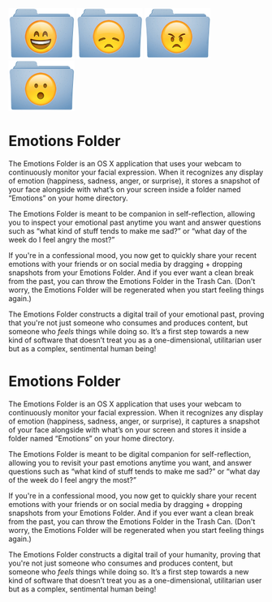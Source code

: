 <img height=100 width=130 src="images/happyfolder.png"></img>
<img height=100 width=130 src="images/sadfolder.png"></img>
<img height=100 width=130 src="images/angryfolder.png"></img>
<img height=100 width=130 src="images/surprisedfolder.png"></img>

# Emotions Folder

The Emotions Folder is an OS X application that uses your webcam to continuously monitor your facial expression. When it recognizes any display of emotion (happiness, sadness, anger, or surprise), it stores a snapshot of your face alongside with what’s on your screen inside a folder named “Emotions” on your home directory.

The Emotions Folder is meant to be companion in self-reflection, allowing you to inspect your emotional past anytime you want and answer questions such as “what kind of stuff tends to make me sad?” or “what day of the week do I feel angry the most?” 

If you're in a confessional mood, you now get to quickly share your recent emotions with your friends or on social media by dragging + dropping snapshots from your Emotions Folder. And if you ever want a clean break from the past, you can throw the Emotions Folder in the Trash Can. (Don't worry, the Emotions Folder will be regenerated when you start feeling things again.)

The Emotions Folder constructs a digital trail of your emotional past, proving that you're not just someone who consumes and produces content, but someone who _feels_ things while doing so.  It’s a first step towards a new kind of software that doesn’t treat you as a one-dimensional, utilitarian user but as a complex, sentimental human being!



# Emotions Folder

The Emotions Folder is an OS X application that uses your webcam to
continuously monitor your facial expression. When it recognizes any
display of emotion (happiness, sadness, anger, or surprise), it
captures a snapshot of your face alongside with what’s on your screen
and stores it inside a folder named “Emotions” on your home directory.

The Emotions Folder is meant to be digital companion for self-reflection,
allowing you to revisit your past emotions anytime you want, and
answer questions such as “what kind of stuff tends to make me sad?” or
“what day of the week do I feel angry the most?”

If you're in a confessional mood, you now get to quickly share your
recent emotions with your friends or on social media by dragging +
dropping snapshots from your Emotions Folder. And if you ever want a
clean break from the past, you can throw the Emotions Folder in the
Trash Can. (Don't worry, the Emotions Folder will be regenerated when
you start feeling things again.)

The Emotions Folder constructs a digital trail of your humanity,
proving that you're not just someone who consumes and produces
content, but someone who _feels_ things while doing so.  It’s a first
step towards a new kind of software that doesn’t treat you as a
one-dimensional, utilitarian user but as a complex, sentimental human
being!

